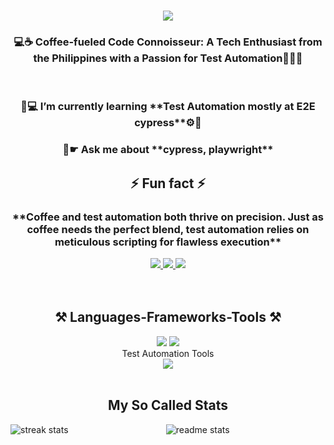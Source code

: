 <h1 align="center">
    <img src="https://readme-typing-svg.herokuapp.com/?font=Righteous&size=75&center=true&vCenter=true&width=500&height=70&duration=4000&lines=Kumusta+👋;+I'm+Ruz+🐉+!;" />
</h1>
<h3 align="center">💻☕️
Coffee-fueled Code Connoisseur: A Tech Enthusiast from the Philippines with a Passion for Test Automation👨🏻‍💻</h3>

<br/>

<div align="center">
<h3>🌱💻 I’m currently learning **Test Automation mostly at E2E cypress**⚙️🌱</h3>
<h3>💬☛ Ask me about **cypress, playwright**</h3>

<h2>⚡ Fun fact ⚡</h2> 
<h3>**Coffee and test automation both thrive on precision. Just as coffee needs the perfect blend, test automation relies on meticulous scripting for flawless execution**</h3>

<div align="center"> 
  <a href="arturocrisanto1@gmail.com">
    <img src="https://img.shields.io/badge/Gmail-333333?style=for-the-badge&logo=gmail&logoColor=red" />
  </a>
  <a href="https://www.linkedin.com/in/mark-ruzell-maray/" target="_blank">
    <img src="https://img.shields.io/badge/LinkedIn-0077B5?style=for-the-badge&logo=linkedin&logoColor=white" target="_blank" />
  </a>
    <a href="https://www.facebook.com/ruzell2143" target="_blank">
    <img src="https://img.shields.io/badge/Facebook-1877F2?style=for-the-badge&logo=facebook&logoColor=white" target="_blank" />
  </a>
</div>
<br>
<br>

<h2 align="center">⚒️ Languages-Frameworks-Tools ⚒️</h2>

<div align="center">
    <img src="https://skillicons.dev/icons?i=react,next,html,javascript,css,vscode,github,figma,tailwind,git,npm" />
    <img src="https://skillicons.dev/icons?i=nodejs,firebase,mysql,mongodb,postman" /><br>
    <h2">Test Automation Tools</h2><br>
    <img src="https://skillicons.dev/icons?i=cypress,gherkin" /><br>
</div>
<br>
<h2 align="center">My So Called Stats</h2>

<div align=center>
    <img align="left" src="https://github-readme-stats.vercel.app/api/top-langs?username=arturocrisanto&count_private=true&theme=react&border_radius=10" alt="streak stats" />
    <img align="center" src="https://github-readme-stats.vercel.app/api?username=arturocrisanto&count_private=true&show_icons=true&theme=react&rank_icon=github&border_radius=10" alt="readme stats" />

  <br/>
</div>

